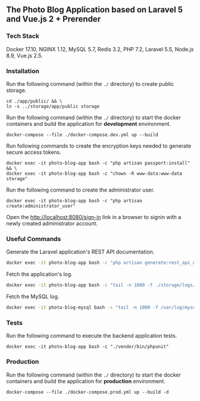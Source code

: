 ## The Photo Blog Application based on Laravel 5 and Vue.js 2 + Prerender

### Tech Stack

Docker 17.10, NGINX 1.12, MySQL 5.7, Redis 3.2, PHP 7.2, Laravel 5.5, Node.js 8.9, Vue.js 2.5.

### Installation

Run the following command (within the `./` directory) to create public storage.

```
cd ./app/public/ && \
ln -s ../storage/app/public storage
```

Run the following command (within the `./` directory) to start the docker containers and build the application for **development** environment.

```
docker-compose --file ./docker-compose.dev.yml up --build
```

Run following commands to create the encryption keys needed to generate secure access tokens.
```
docker exec -it photo-blog-app bash -c "php artisan passport:install" && \
docker exec -it photo-blog-app bash -c "chown -R www-data:www-data storage"
```

Run the following command to create the administrator user.
```
docker exec -it photo-blog-app bash -c "php artisan create:administrator_user"
```

Open the [http://localhost:8080/sign-in](http://localhost:8080/sign-in) link in a browser to signin with a newly created administrator account.

### Useful Commands

Generate the Laravel application's REST API documentation.

```bash
docker exec -it photo-blog-app bash -c "php artisan generate:rest_api_documentation"
```

Fetch the application's log.

```bash
docker exec -it photo-blog-app bash -c "tail -n 1000 -f ./storage/logs/laravel.log"
```

Fetch the MySQL log.

```bash
docker exec -it photo-blog-mysql bash -c "tail -n 1000 -f /var/log/mysql/general.log"
```

### Tests

Run the following command to execute the backend application tests.
```
docker exec -it photo-blog-app bash -c "./vendor/bin/phpunit"
```

### Production

Run the following command (within the `./` directory) to start the docker containers and build the application for **production** environment.

```
docker-compose --file ./docker-compose.prod.yml up --build -d
```
